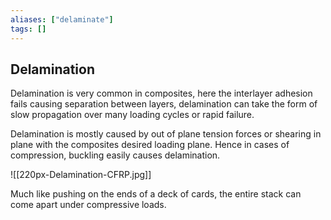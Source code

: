 ```yaml
---
aliases: ["delaminate"]
tags: []
---
```


## Delamination
Delamination is very common in composites, here the interlayer adhesion fails causing separation between layers, delamination can take the form of slow propagation over many loading cycles or rapid failure.

Delamination is mostly caused by out of plane tension forces or shearing in plane with the composites desired loading plane. Hence in cases of compression, buckling easily causes delamination.

![[220px-Delamination-CFRP.jpg]]

Much like pushing on the ends of a deck of cards, the entire stack can come apart under compressive loads. 


